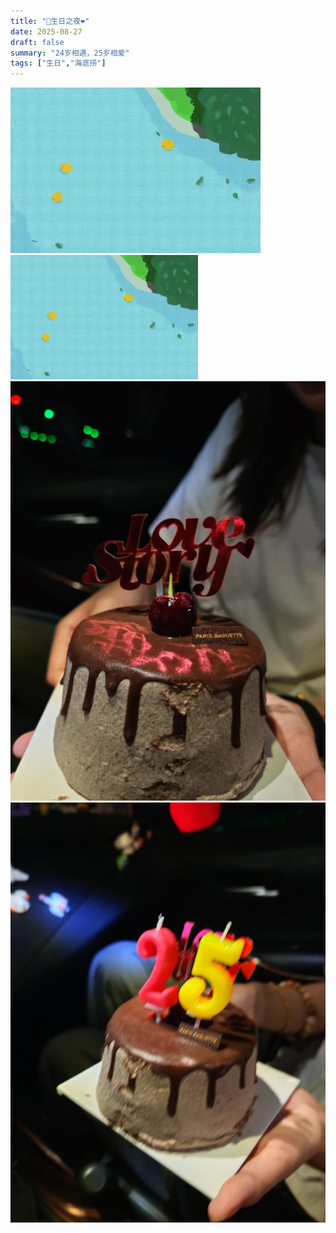 ```yaml
---
title: "🎂生日之夜❤"
date: 2025-08-27
draft: false
summary: "24岁相遇，25岁相爱"
tags: ["生日","海底捞"]
---
```

![](./memory.gif)
<img src="./memory.gif" alt="1" width="300" />
![](./2.jpg)
![](./3.jpg) 







